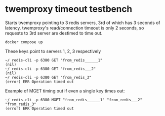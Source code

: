 # twemproxy timeout testbench

Starts twemproxy pointing to 3 redis servers, 3rd of which has 3 seconds of latency. 
twemproxy's read/connection timeout is only 2 seconds, so requests to 3rd server are destimed to time out.

```
docker compose up
```

These keys point to servers 1, 2, 3 respectively
```
~/ redis-cli -p 6380 GET "from_redis______1"
(nil)
~/ redis-cli -p 6380 GET "from_redis___2"
(nil)
~/ redis-cli -p 6380 GET "from_redis_3"
(error) ERR Operation timed out
```

Example of MGET timing out if even a single key times out:
```
~/ redis-cli -p 6380 MGET "from_redis______1" "from_redis___2" "from_redis_3"
(error) ERR Operation timed out
```
